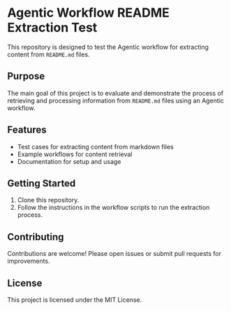 # Agentic Workflow README Extraction Test

This repository is designed to test the Agentic workflow for extracting content from `README.md` files.

## Purpose

The main goal of this project is to evaluate and demonstrate the process of retrieving and processing information from `README.md` files using an Agentic workflow.

## Features

- Test cases for extracting content from markdown files
- Example workflows for content retrieval
- Documentation for setup and usage

## Getting Started

1. Clone this repository.
2. Follow the instructions in the workflow scripts to run the extraction process.

## Contributing

Contributions are welcome! Please open issues or submit pull requests for improvements.

## License

This project is licensed under the MIT License.